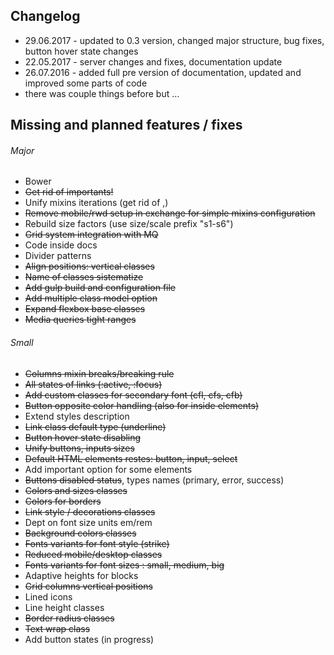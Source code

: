 ## Changelog

* 29.06.2017 - updated to 0.3 version, changed major structure, bug fixes, button hover state changes
* 22.05.2017 - server changes and fixes, documentation update
* 26.07.2016 - added full pre version of documentation, updated and improved some parts of code
* there was couple things before but ...

<a name=""></a>
## Missing and planned features / fixes

###### Major
* Bower
* ~~Get rid of importants!~~
* Unify mixins iterations (get rid of ,)
* ~~Remove mobile/rwd setup in exchange for simple mixins configuration~~
* Rebuild size factors (use size/scale prefix "s1-s6")
* ~~Grid system integration with MQ~~
* Code inside docs
* Divider patterns
* ~~Align positions: vertical classes~~
* ~~Name of classes sistematize~~
* ~~Add gulp build and configuration file~~
* ~~Add multiple class model option~~
* ~~Expand flexbox base classes~~
* ~~Media queries tight ranges~~

###### Small
* ~~Columns mixin breaks/breaking rule~~
* ~~All states of links (:active, :focus)~~
* ~~Add custom classes for secondary font (cfl, cfs, cfb)~~
* ~~Button opposite color handling (also for inside elements)~~
* Extend styles description
* ~~Link class default type (underline)~~
* ~~Button hover state disabling~~
* ~~Unify buttons, inputs sizes~~
* ~~Default HTML elements restes: button, input, select~~
* Add important option for some elements
* ~~Buttons disabled status~~, types names (primary, error, success)
* ~~Colors and sizes classes~~
* ~~Colors for borders~~
* ~~Link style / decorations classes~~
* Dept on font size units em/rem
* ~~Background colors classes~~
* ~~Fonts variants for font style (strike)~~
* ~~Reduced mobile/desktop classes~~
* ~~Fonts variants for font sizes : small, medium, big~~
* Adaptive heights for blocks
* ~~Grid columns vertical positions~~
* Lined icons
* Line height classes
* ~~Border radius classes~~
* ~~Text wrap class~~
* Add button states (in progress)
